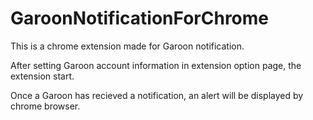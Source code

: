 # GaroonNotificationForChrome

This is a chrome extension made for  Garoon notification. 

After setting Garoon account information in extension option page, the extension start.

Once a Garoon has recieved a notification, an alert will be displayed by chrome browser.